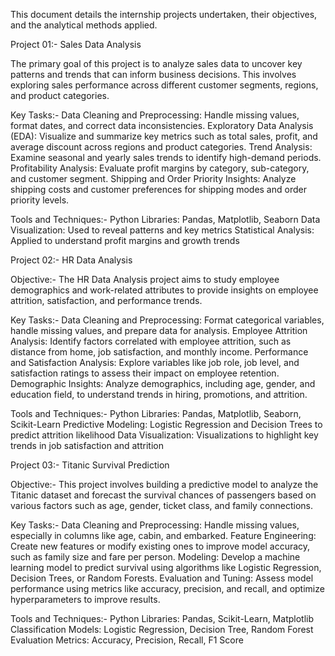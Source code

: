 This document details the internship projects undertaken, their objectives, and the analytical methods applied.

Project 01:- Sales Data Analysis

The primary goal of this project is to analyze sales data to uncover key patterns and trends that can inform business decisions. This involves exploring sales performance across different customer segments, regions, and product categories.

Key Tasks:-
    Data Cleaning and Preprocessing: Handle missing values, format dates, and correct data inconsistencies.
    Exploratory Data Analysis (EDA): Visualize and summarize key metrics such as total sales, profit, and average discount across regions and product categories.
    Trend Analysis: Examine seasonal and yearly sales trends to identify high-demand periods.
    Profitability Analysis: Evaluate profit margins by category, sub-category, and customer segment.
    Shipping and Order Priority Insights: Analyze shipping costs and customer preferences for shipping modes and order priority levels.

Tools and Techniques:-
    Python Libraries: Pandas, Matplotlib, Seaborn
    Data Visualization: Used to reveal patterns and key metrics
    Statistical Analysis: Applied to understand profit margins and growth trends

Project 02:- HR Data Analysis

Objective:- The HR Data Analysis project aims to study employee demographics and work-related attributes to provide insights on employee attrition, satisfaction, and performance trends.

Key Tasks:-
    Data Cleaning and Preprocessing: Format categorical variables, handle missing values, and prepare data for analysis.
    Employee Attrition Analysis: Identify factors correlated with employee attrition, such as distance from home, job satisfaction, and monthly income.
    Performance and Satisfaction Analysis: Explore variables like job role, job level, and satisfaction ratings to assess their impact on employee retention.
    Demographic Insights: Analyze demographics, including age, gender, and education field, to understand trends in hiring, promotions, and attrition.

Tools and Techniques:-
    Python Libraries: Pandas, Matplotlib, Seaborn, Scikit-Learn
    Predictive Modeling: Logistic Regression and Decision Trees to predict attrition likelihood
    Data Visualization: Visualizations to highlight key trends in job satisfaction and attrition

Project 03:- Titanic Survival Prediction

Objective:- This project involves building a predictive model to analyze the Titanic dataset and forecast the survival chances of passengers based on various factors such as age, gender, ticket class, and family connections.

Key Tasks:-
    Data Cleaning and Preprocessing: Handle missing values, especially in columns like age, cabin, and embarked.
    Feature Engineering: Create new features or modify existing ones to improve model accuracy, such as family size and fare per person.
    Modeling: Develop a machine learning model to predict survival using algorithms like Logistic Regression, Decision Trees, or Random Forests.
    Evaluation and Tuning: Assess model performance using metrics like accuracy, precision, and recall, and optimize hyperparameters to improve results.

Tools and Techniques:-
    Python Libraries: Pandas, Scikit-Learn, Matplotlib
    Classification Models: Logistic Regression, Decision Tree, Random Forest
    Evaluation Metrics: Accuracy, Precision, Recall, F1 Score
